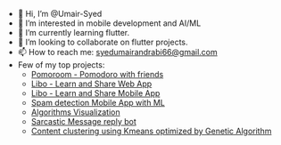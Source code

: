- 👋 Hi, I’m @Umair-Syed
- 👀 I’m interested in mobile development and AI/ML
- 🌱 I’m currently learning flutter.
- 💞️ I’m looking to collaborate on flutter projects.
- 📫 How to reach me: syedumairandrabi66@gmail.com
- Few of my top projects:
  - [Pomoroom - Pomodoro with friends](https://play.google.com/store/apps/details?id=com.pomoroom.pomoroom)
  - [Libo - Learn and Share Web App](https://libo-web.vercel.app/)
  - [Libo - Learn and Share Mobile App](https://play.google.com/store/apps/details?id=com.skapps.android.liboapp)
  - [Spam detection Mobile App with ML](https://github.com/Umair-Syed/TheSystem_SpamDetection)
  - [Algorithms Visualization](https://github.com/Umair-Syed/Algorithms-Visualization)
  - [Sarcastic Message reply bot](https://nextjs-gpt3-hazel.vercel.app/)
  - [Content clustering using Kmeans optimized by Genetic Algorithm](https://github.com/Umair-Syed/Genetic_algorithm_KMeans_content_clustering)
  

<!---
Umair-Syed/Umair-Syed is a ✨ special ✨ repository because its `README.md` (this file) appears on your GitHub profile.
You can click the Preview link to take a look at your changes.
--->
